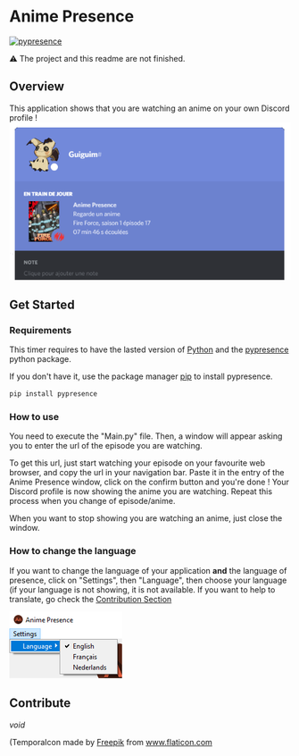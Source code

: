 # Anime Presence
[![pypresence](https://img.shields.io/badge/using-pypresence-00bb88.svg?style=for-the-badge&logo=discord&logoWidth=20)](https://github.com/qwertyquerty/pypresence)

:warning: The project and this readme are not finished.

## Overview
This application shows that you are watching an anime on your own Discord profile !
![screen1](https://raw.githubusercontent.com/Guiguim255/database/master/anime_presence_screenshot.png)

## Get Started

### Requirements
This timer requires to have the lasted version of [Python](https://www.python.org/) and the [pypresence](https://github.com/qwertyquerty/pypresence/blob/master/README.md) python package.

If you don't have it, use the package manager [pip](https://pip.pypa.io/en/stable/) to install pypresence.
```bash
pip install pypresence
```

### How to use
You need to execute the "Main.py" file. Then, a window will appear asking you to enter the url of the episode you are watching.

To get this url, just start watching your episode on your favourite web browser, and copy the url in your navigation bar. Paste it in the entry of the Anime Presence window, click on the confirm button and you're done ! Your Discord profile is now showing the anime you are watching.
Repeat this process when you change of episode/anime.

When you want to stop showing you are watching an anime, just close the window.

### How to change the language
If you want to change the language of your application **and** the language of presence, click on "Settings", then "Language", then choose your language (if your language is not showing, it is not available. If you want to help to translate, go check the [Contribution Section](https://github.com/Guiguim255/Anime-Presence/tree/user-interface-beta#Contribute)

![screen1](https://raw.githubusercontent.com/Guiguim255/database/master/anime_presence_language_screenshot.png) 

## Contribute
*void*

<div>(TemporaIcon made by <a href="https://www.flaticon.com/authors/freepik" title="Freepik">Freepik</a> from <a href="https://www.flaticon.com/" title="Flaticon">www.flaticon.com</a></div>
